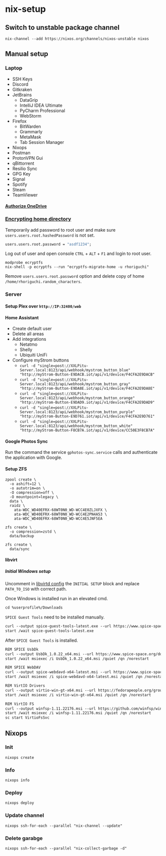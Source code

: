 # nix-setup

## Switch to unstable package channel

```console
nix-channel --add https://nixos.org/channels/nixos-unstable nixos
```

## Manual setup

### Laptop

- SSH Keys
- Discord
- Gitkraken
- JetBrains
  - DataGrip
  - IntelliJ IDEA Ultimate
  - PyCharm Professional
  - WebStorm
- Firefox
  - BitWarden
  - Grammarly
  - MetaMask
  - Tab Session Manager
- Nixops
- Postman
- ProtonVPN Gui
- qBittorrent
- Resilio Sync
- GPG Key
- Signal
- Spotify
- Steam
- TeamViewer

#### [Authorize OneDrive](https://github.com/abraunegg/onedrive/blob/master/docs/USAGE.md#authorize-the-application-with-your-onedrive-account)

### [Encrypting home directory](https://wiki.archlinux.org/title/ECryptfs#Encrypting_a_home_directory)

Temporarily add password to root user and make sure `users.users.root.hashedPassword` is not set.

```nix
users.users.root.password = "asdf1234";
```

Log out of user and open console `CTRL` + `ALT` + `F1` and login to root user.

```console
modprobe ecryptfs
nix-shell -p ecryptfs --run "ecryptfs-migrate-home -u rhoriguchi"
```

Remove `users.users.root.password` option and delete copy of home `/home/rhoriguchi.random_characters`.

### Server

#### Setup Plex over `http://IP:32400/web`

#### Home Assistant

- Create default user
- Delete all areas
- Add integrations
  - Netatmo
  - Shelly
  - Ubiquiti UniFi
- Configure myStrom buttons
  - `curl -d "single=post://XXLPitu-Server.local:8123/api/webhook/mystrom_button_blue" "http://myStrom-Button-E9DACB.iot/api/v1/device/F4CFA2E9DACB"`
  - `curl -d "single=post://XXLPitu-Server.local:8123/api/webhook/mystrom_button_gray" "http://myStrom-Button-E9DA8E.iot/api/v1/device/F4CFA2E9DA8E"`
  - `curl -d "single=post://XXLPitu-Server.local:8123/api/webhook/mystrom_button_orange" "http://myStrom-Button-E9DAD9.iot/api/v1/device/F4CFA2E9DAD9"`
  - `curl -d "single=post://XXLPitu-Server.local:8123/api/webhook/mystrom_button_purple" "http://myStrom-Button-E9D761.iot/api/v1/device/F4CFA2E9D761"`
  - `curl -d "single=post://XXLPitu-Server.local:8123/api/webhook/mystrom_button_white" "http://myStrom-Button-F8CB7A.iot/api/v1/device/CC50E3F8CB7A"`

#### Google Photos Sync

Run the command the service `gphotos-sync.service` calls and authenticate the application with Google.

#### Setup ZFS

```console
zpool create \
  -o ashift=12 \
  -o autotrim=on \
  -O compression=off \
  -O mountpoint=legacy \
  data \
  raidz \
    ata-WDC_WD40EFRX-68WT0N0_WD-WCC4E0ZLJXFX \
    ata-WDC_WD40EFRX-68WT0N0_WD-WCC4E2PN4A53 \
    ata-WDC_WD40EFRX-68WT0N0_WD-WCC4E5JNF5EA

zfs create \
  -o compression=zstd \
  data/backup

zfs create \
  data/sync
```

#### libvirt

##### Initial Windows setup

Uncomment in [libvirtd config](configuration/devices/headless/server/libvirtd/default.nix) the `INITIAL SETUP` block and replace `PATH_TO_ISO` with correct path.

Once Windows is installed run in an elevated cmd.

```txt
cd %userprofile%/Downloads
```

`SPICE Guest Tools` need to be installed manually.

```txt
curl --output spice-guest-tools-latest.exe --url https://www.spice-space.org/download/windows/spice-guest-tools/spice-guest-tools-latest.exe
start /wait spice-guest-tools-latest.exe
```

After `SPICE Guest Tools` is installed.

```txt
REM SPICE UsbDk
curl --output UsbDk_1.0.22_x64.msi --url https://www.spice-space.org/download/windows/usbdk/UsbDk_1.0.22_x64.msi
start /wait msiexec /i UsbDk_1.0.22_x64.msi /quiet /qn /norestart

REM SPICE WebDAV
curl --output spice-webdavd-x64-latest.msi --url https://www.spice-space.org/download/windows/spice-webdavd/spice-webdavd-x64-latest.msi
start /wait msiexec /i spice-webdavd-x64-latest.msi /quiet /qn /norestart

REM VirtIO Drivers
curl --output virtio-win-gt-x64.msi --url https://fedorapeople.org/groups/virt/virtio-win/direct-downloads/archive-virtio/virtio-win-0.1.217-2/virtio-win-gt-x64.msi
start /wait msiexec /i virtio-win-gt-x64.msi /quiet /qn /norestart

REM VirtIO FS
curl --output winfsp-1.11.22176.msi --url https://github.com/winfsp/winfsp/releases/download/v1.11/winfsp-1.11.22176.msi
start /wait msiexec /i winfsp-1.11.22176.msi /quiet /qn /norestart
sc start VirtioFsSvc
```

## Nixops

### Init

```console
nixops create
```

### Info

```console
nixops info
```

### Deploy

```console
nixops deploy
```

### Update channel

```console
nixops ssh-for-each --parallel "nix-channel --update"
```

### Delete garabge

```console
nixops ssh-for-each --parallel "nix-collect-garbage -d"
```
